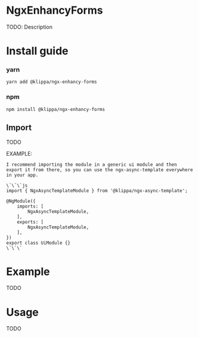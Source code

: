 # NgxEnhancyForms

TODO: Description

# Install guide

### yarn
`yarn add @klippa/ngx-enhancy-forms`

### npm
`npm install @klippa/ngx-enhancy-forms`

## Import

TODO

EXAMPLE:

```
I recommend importing the module in a generic ui module and then export it from there, so you can use the ngx-async-template everywhere in your app.

\`\`\`js
import { NgxAsyncTemplateModule } from '@klippa/ngx-async-template';

@NgModule({
	imports: [
		NgxAsyncTemplateModule,
	],
	exports: [
		NgxAsyncTemplateModule,
	],
})
export class UiModule {}
\`\`\`
```

# Example

TODO

# Usage

TODO
